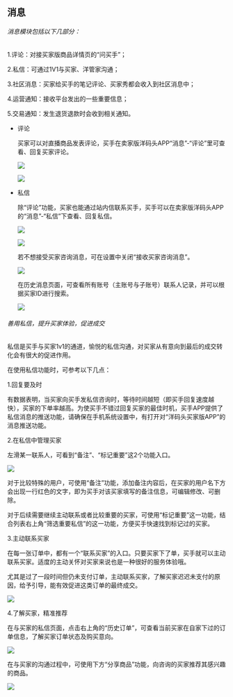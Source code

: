 ## 消息

###### 消息模块包括以下几部分：

1.评论：对接买家版商品详情页的“问买手”；

2.私信：可通过1V1与买家、洋管家沟通；

3.社区消息：买家给买手的笔记评论、买家秀都会收入到社区消息中；

4.运营通知：接收平台发出的一些重要信息；

5.交易通知：发生退货退款时会收到相关通知。

* 评论

  买家可以对直播商品发表评论，买手在卖家版洋码头APP“消息”-“评论”里可查看、回复买家评论。

  ![](/sellerapp/images/xxgl_1.jpg)

  ![](/sellerapp/images/xxgl_2.jpg)

* 私信

  除“评论”功能，买家也能通过站内信联系买手，买手可以在卖家版洋码头APP的“消息”-“私信”下查看、回复私信。

  ![](/sellerapp/images/xxgl_3.jpg)

  ![](/sellerapp/images/xxgl_4.jpg)

  若不想接受买家咨询消息，可在设置中关闭“接收买家咨询消息”。

  ![](/sellerapp/images/xxgl_5.jpg)

  在历史消息页面，可查看所有账号（主账号与子账号）联系人记录，并可以根据买家ID进行搜索。

  ![](/sellerapp/images/xxgl_6.jpg)





###### 善用私信，提升买家体验，促进成交

私信是买手与买家1v1的通道，愉悦的私信沟通，对买家从有意向到最后的成交转化会有很大的促进作用。  
  


在使用私信功能时，可参考以下几点：

1.回复要及时

有数据表明，当买家向买手发私信咨询时，等待时间越短（即买手回复速度越快），买家的下单率越高。为使买手不错过回复买家的最佳时机，买手APP提供了私信消息的推送功能，请确保在手机系统设置中，有打开对“洋码头买家版APP”的消息推送功能。



2.在私信中管理买家

左滑某一联系人，可看到“备注”、“标记重要”这2个功能入口。

![](/sellerapp/images/app-message1.jpg)


对于比较特殊的用户，可使用“备注”功能，添加备注内容后，在买家的用户名下方会出现一行红色的文字，即为买手对该买家填写的备注信息，可编辑修改、可删除。

对于后续需要继续主动联系或者比较重要的买家，可使用“标记重要”这一功能，结合列表右上角“筛选重要私信”的这一功能，方便买手快速找到标记过的买家。





3.主动联系买家

在每一张订单中，都有一个“联系买家”的入口。只要买家下了单，买手就可以主动联系买家。适度的主动关怀对买家来说也是一种很好的服务体验哦。

尤其是过了一段时间但仍未支付订单，主动联系买家，了解买家迟迟未支付的原因，给予引导，能有效促进这类订单的最终成交。



![](叔叔最好啦叔叔帮我传一下吧.fld/image049.gif)



4.了解买家，精准推荐

在与买家的私信页面，点击右上角的“历史订单”，可查看当前买家在自家下过的订单信息，了解买家订单状态及购买意向。

![](叔叔最好啦叔叔帮我传一下吧.fld/image051.gif)



在与买家的沟通过程中，可使用下方“分享商品”功能，向咨询的买家推荐其感兴趣的商品。

![](叔叔最好啦叔叔帮我传一下吧.fld/image053.gif)


